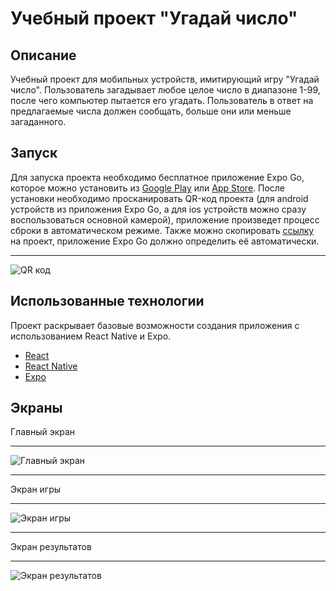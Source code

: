 # Учебный проект "Угадай число"

## Описание
Учебный проект для мобильных устройств, имитирующий игру "Угадай число". Пользователь загадывает любое целое число в диапазоне 1-99, после чего компьютер пытается его угадать. Пользователь в ответ на предлагаемые числа должен сообщать, больше они или меньше загаданного.

## Запуск
Для запуска проекта необходимо бесплатное приложение Expo Go, которое можно установить из [Google Play](https://play.google.com/store/apps/details?id=host.exp.exponent&hl=ru&gl=US) или [App Store](https://apps.apple.com/ru/app/expo-go/id982107779). После установки необходимо просканировать QR-код проекта (для android устройств из приложения Expo Go, а для ios устройств можно сразу воспользоваться основной камерой), приложение произведет процесс сброки в автоматическом режиме.
Также можно скопировать [ссылку](exp://exp.host/@7lexik0n/guess-number?release-channel=default) на проект, приложение Expo Go должно определить её автоматически. 
___
![QR код](https://qr.expo.dev/expo-go?owner=7lexik0n&slug=guess-number&releaseChannel=default&host=exp.host "QR код")

## Использованные технологии
Проект раскрывает базовые возможности создания приложения с использованием React Native и Expo.
- [React](https://reactjs.org/)
- [React Native](https://reactnative.dev/)
- [Expo](https://docs.expo.dev/)

## Экраны
Главный экран
___
![Главный экран](https://sun9-31.userapi.com/s/v1/if2/xi5vAlILWo2kQiaQAtXw0e8-VP4T_CXLQib1HmTEUHVbPOeYKpbyl3ChjJiOqATuGmYeYPZNYJoZw__xJH7_z5Ty.jpg?size=867x1600&quality=95&type=album "Главный экран")
___
Экран игры
___
![Экран игры](https://sun9-47.userapi.com/s/v1/if2/Gw-KSW31b3LTPNFO7QHmKux8qMADx4XyymdJacwDIzAMnwcjVtNe4JX1rPWSuDCSLsryuJZN_ULtqMu7KaFgB2g5.jpg?size=864x1600&quality=95&type=album "Экран игры")
___
Экран результатов
___
![Экран результатов](https://sun9-28.userapi.com/s/v1/if2/fdfR2nzp4blpGUIpZKFYEC7H1tTJJ8RaU2WkrJuE5m0aZmMG1cELAoVX4cx9wxWJ5ZwBIP5DeoweTFZnxbVO5MP6.jpg?size=858x1600&quality=95&type=album "Экран результатов")
